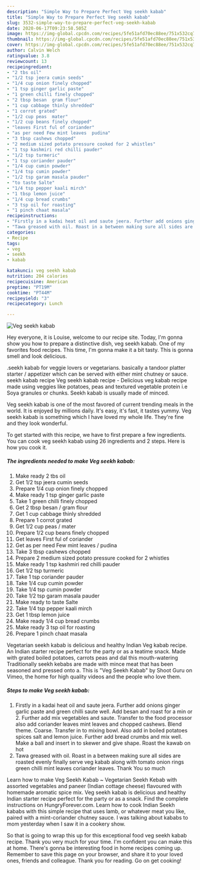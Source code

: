 ```yaml
---
description: "Simple Way to Prepare Perfect Veg seekh kabab"
title: "Simple Way to Prepare Perfect Veg seekh kabab"
slug: 3532-simple-way-to-prepare-perfect-veg-seekh-kabab
date: 2020-06-17T09:23:58.505Z
image: https://img-global.cpcdn.com/recipes/5fe51afd70ec88ee/751x532cq70/veg-seekh-kabab-recipe-main-photo.jpg
thumbnail: https://img-global.cpcdn.com/recipes/5fe51afd70ec88ee/751x532cq70/veg-seekh-kabab-recipe-main-photo.jpg
cover: https://img-global.cpcdn.com/recipes/5fe51afd70ec88ee/751x532cq70/veg-seekh-kabab-recipe-main-photo.jpg
author: Calvin Welch
ratingvalue: 3.8
reviewcount: 13
recipeingredient:
- "2 tbs oil"
- "1/2 tsp jeera cumin seeds"
- "1/4 cup onion finely chopped"
- "1 tsp ginger garlic paste"
- "1 green chilli finely chopped"
- "2 tbsp besan  gram flour"
- "1 cup cabbage thinly shredded"
- "1 corrot grated"
- "1/2 cup peas  mater"
- "1/2 cup beans finely chopped"
- "leaves First ful of coriander"
- "as per need Few mint leaves  pudina"
- "3 tbsp cashews chopped"
- "2 medium sized potato pressure cooked for 2 whistles"
- "1 tsp kashmiri red chilli pauder"
- "1/2 tsp turmeric"
- "1 tsp coriander pauder"
- "1/4 cup cumin powder"
- "1/4 tsp cumin powder"
- "1/2 tsp garam masala pauder"
- "to taste Salte"
- "1/4 tsp pepper kaali mirch"
- "1 tbsp lemon juice"
- "1/4 cup bread crumbs"
- "3 tsp oil for roasting"
- "1 pinch chaat masala"
recipeinstructions:
- "Firstly in a kadai heat oil and saute jeera. Further add onions ginger garlic paste and green chilli saute well. Add besan and roast for a min or 2. Further add mix vegetables and saute. Transfer to the food processor also add coriander leaves mint leaves and chopped cashews. Blend theme. Coarse. Transfer in to mixing bowl. Also add in boiled potatoes spices salt and lemon juice. Further add bread crumbs and mix well. Make a ball and insert in to skewer and give shape. Roast the kawab on hot"
- "Tawa greased with oil. Roast in a between making sure all sides are roasted evenly finally serve veg kabab along with tomato onion rings green chilli mint leaves coriander leaves. Thank You so much"
categories:
- Recipe
tags:
- veg
- seekh
- kabab

katakunci: veg seekh kabab 
nutrition: 204 calories
recipecuisine: American
preptime: "PT19M"
cooktime: "PT44M"
recipeyield: "3"
recipecategory: Lunch

---
```



![Veg seekh kabab](https://img-global.cpcdn.com/recipes/5fe51afd70ec88ee/751x532cq70/veg-seekh-kabab-recipe-main-photo.jpg)

Hey everyone, it is Louise, welcome to our recipe site. Today, I'm gonna show you how to prepare a distinctive dish, veg seekh kabab. One of my favorites food recipes. This time, I'm gonna make it a bit tasty. This is gonna smell and look delicious.

.seekh kabab for veggie lovers or vegetarians. basically a tandoor platter starter / appetizer which can be served with either mint chutney or sauce. seekh kabab recipe Veg seekh kabab recipe - Delicious veg kabab recipe made using veggies like potatoes, peas and textured vegetable protein i.e Soya granules or chunks. Seekh kabab is usually made of minced.

Veg seekh kabab is one of the most favored of current trending meals in the world. It is enjoyed by millions daily. It's easy, it's fast, it tastes yummy. Veg seekh kabab is something which I have loved my whole life. They're fine and they look wonderful.


To get started with this recipe, we have to first prepare a few ingredients. You can cook veg seekh kabab using 26 ingredients and 2 steps. Here is how you cook it.

<!--inarticleads1-->

##### The ingredients needed to make Veg seekh kabab:

1. Make ready 2 tbs oil
1. Get 1/2 tsp jeera cumin seeds
1. Prepare 1/4 cup onion finely chopped
1. Make ready 1 tsp ginger garlic paste
1. Take 1 green chilli finely chopped
1. Get 2 tbsp besan / gram flour
1. Get 1 cup cabbage thinly shredded
1. Prepare 1 corrot grated
1. Get 1/2 cup peas / mater
1. Prepare 1/2 cup beans finely chopped
1. Get leaves First ful of coriander
1. Get as per need Few mint leaves / pudina
1. Take 3 tbsp cashews chopped
1. Prepare 2 medium sized potato pressure cooked for 2 whistles
1. Make ready 1 tsp kashmiri red chilli pauder
1. Get 1/2 tsp turmeric
1. Take 1 tsp coriander pauder
1. Take 1/4 cup cumin powder
1. Take 1/4 tsp cumin powder
1. Take 1/2 tsp garam masala pauder
1. Make ready to taste Salte
1. Take 1/4 tsp pepper kaali mirch
1. Get 1 tbsp lemon juice
1. Make ready 1/4 cup bread crumbs
1. Make ready 3 tsp oil for roasting
1. Prepare 1 pinch chaat masala


Vegetarian seekh kabab is delicious and healthy Indian Veg kabab recipe. An Indian starter recipe perfect for the party or as a teatime snack. Made with grated boiled potatoes, carrots peas and dal this mouth-watering Traditionally seekh kebabs are made with mince meat that has been seasoned and pressed onto a. This is &#34;Veg Seekh Kabab&#34; by Shoot Guru on Vimeo, the home for high quality videos and the people who love them. 

<!--inarticleads2-->

##### Steps to make Veg seekh kabab:

1. Firstly in a kadai heat oil and saute jeera. Further add onions ginger garlic paste and green chilli saute well. Add besan and roast for a min or 2. Further add mix vegetables and saute. Transfer to the food processor also add coriander leaves mint leaves and chopped cashews. Blend theme. Coarse. Transfer in to mixing bowl. Also add in boiled potatoes spices salt and lemon juice. Further add bread crumbs and mix well. Make a ball and insert in to skewer and give shape. Roast the kawab on hot
1. Tawa greased with oil. Roast in a between making sure all sides are roasted evenly finally serve veg kabab along with tomato onion rings green chilli mint leaves coriander leaves. Thank You so much


Learn how to make Veg Seekh Kabab ~ Vegetarian Seekh Kebab with assorted vegetables and paneer (Indian cottage cheese) flavoured with homemade aromatic spice mix. Veg seekh kabab is delicious and healthy Indian starter recipe perfect for the party or as a snack. Find the complete instructions on HungryForever.com. Learn how to cook Indian Seekh kababs with this simple recipe that uses lamb, or whatever meat you like, paired with a mint-coriander chutney sauce. I was talking about kababs to mom yesterday when I saw it in a cookery show. 

So that is going to wrap this up for this exceptional food veg seekh kabab recipe. Thank you very much for your time. I'm confident you can make this at home. There's gonna be interesting food in home recipes coming up. Remember to save this page on your browser, and share it to your loved ones, friends and colleague. Thank you for reading. Go on get cooking!

